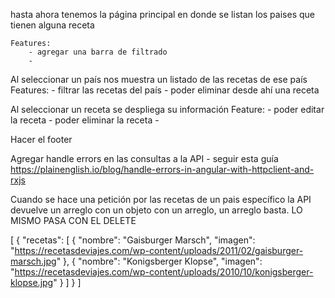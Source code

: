 hasta ahora tenemos la página principal en donde se listan los paises que tienen alguna receta

    Features:
        - agregar una barra de filtrado
        - 

Al seleccionar un país nos muestra un listado de las recetas de ese país
    Features:
        - filtrar las recetas del país
        - poder eliminar desde ahí una receta
        
Al seleccionar un receta se despliega su información
    Feature:
        - poder editar la receta 
        - poder eliminar la receta
        - 

Hacer el footer

Agregar handle errors en las consultas a la API
    - seguir esta guía https://plainenglish.io/blog/handle-errors-in-angular-with-httpclient-and-rxjs


Cuando se hace una petición por las recetas de un pais específico la API devuelve un arreglo con un objeto con un arreglo, un arreglo basta. LO MISMO PASA CON EL DELETE

[
    {
        "recetas": [
            {
                "nombre": "Gaisburger Marsch",
                "imagen": "https://recetasdeviajes.com/wp-content/uploads/2011/02/gaisburger-marsch.jpg"
            },
            {
                "nombre": "Konigsberger Klopse",
                "imagen": "https://recetasdeviajes.com/wp-content/uploads/2010/10/konigsberger-klopse.jpg"
            }
        ]
    }
]